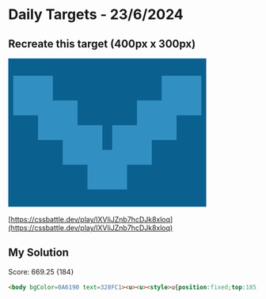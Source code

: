# Daily Targets - 23/6/2024

## Recreate this target (400px x 300px)

<img src="./target@2x.png" width="400" height="300">

[https://cssbattle.dev/play/IXVliJZnb7hcDJk8xloq](https://cssbattle.dev/play/IXVliJZnb7hcDJk8xloq)

## My Solution

Score: 669.25 {184}

```html
<body bgColor=0A6190 text=328FC1><u><u><style>u{position:fixed;top:185;left:160;width:80;height:80;box-shadow:inset 80px 0,-50px -50px,-25vw -25vw,-150px -150px;>u{transform:scaleX(-1)
```
